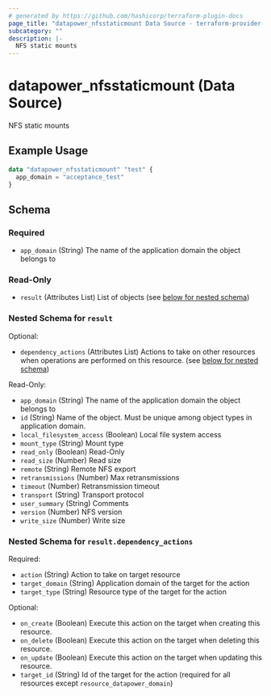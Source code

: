 ```yaml
---
# generated by https://github.com/hashicorp/terraform-plugin-docs
page_title: "datapower_nfsstaticmount Data Source - terraform-provider-datapower"
subcategory: ""
description: |-
  NFS static mounts
---
```


# datapower_nfsstaticmount (Data Source)

NFS static mounts

## Example Usage

```terraform
data "datapower_nfsstaticmount" "test" {
  app_domain = "acceptance_test"
}
```

<!-- schema generated by tfplugindocs -->
## Schema

### Required

- `app_domain` (String) The name of the application domain the object belongs to

### Read-Only

- `result` (Attributes List) List of objects (see [below for nested schema](#nestedatt--result))

<a id="nestedatt--result"></a>
### Nested Schema for `result`

Optional:

- `dependency_actions` (Attributes List) Actions to take on other resources when operations are performed on this resource. (see [below for nested schema](#nestedatt--result--dependency_actions))

Read-Only:

- `app_domain` (String) The name of the application domain the object belongs to
- `id` (String) Name of the object. Must be unique among object types in application domain.
- `local_filesystem_access` (Boolean) Local file system access
- `mount_type` (String) Mount type
- `read_only` (Boolean) Read-Only
- `read_size` (Number) Read size
- `remote` (String) Remote NFS export
- `retransmissions` (Number) Max retransmissions
- `timeout` (Number) Retransmission timeout
- `transport` (String) Transport protocol
- `user_summary` (String) Comments
- `version` (Number) NFS version
- `write_size` (Number) Write size

<a id="nestedatt--result--dependency_actions"></a>
### Nested Schema for `result.dependency_actions`

Required:

- `action` (String) Action to take on target resource
- `target_domain` (String) Application domain of the target for the action
- `target_type` (String) Resource type of the target for the action

Optional:

- `on_create` (Boolean) Execute this action on the target when creating this resource.
- `on_delete` (Boolean) Execute this action on the target when deleting this resource.
- `on_update` (Boolean) Execute this action on the target when updating this resource.
- `target_id` (String) Id of the target for the action (required for all resources except `resource_datapower_domain`)
